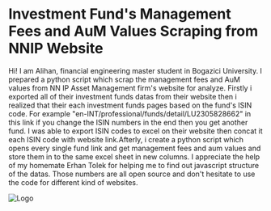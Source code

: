 
# Investment Fund's Management Fees and AuM Values Scraping from NNIP Website

Hi! I am Alihan, financial engineering master student in Bogazici University. I prepared a python script which scrap the management fees and AuM values from NN IP Asset Management firm's website for analyze. Firstly i exported all of their investment funds datas from their website then i realized that their each investment funds pages based on the fund's ISIN code. For example "en-INT/professional/funds/detail/LU2305828662" in this link if you change the ISIN numbers in the end then you get another fund. I was able to export ISIN codes to excel on their website then concat it each ISIN code with website link.Afterly, i create a python script which opens every single fund link and get management fees and aum values and store them in to the same excel sheet in new columns.
I appreciate the help of my homemate Erhan Tolek for helping me to find out javascript structure of the datas. Those numbers are all open source and don't hesitate to use the code for different kind of websites.

![Logo](https://upload.wikimedia.org/wikipedia/commons/2/2d/NNIP_Logo_4c_gro%C3%9F.jpg)

    

